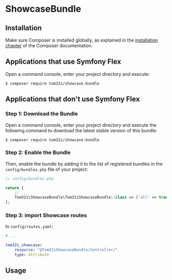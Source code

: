 ShowcaseBundle
==============

## Installation

Make sure Composer is installed globally, as explained in the [installation chapter](https://getcomposer.org/doc/00-intro.md) of the Composer documentation.

Applications that use Symfony Flex
----------------------------------

Open a command console, enter your project directory and execute:

```console
$ composer require tom32i/showcase-bundle
```

Applications that don't use Symfony Flex
----------------------------------------

### Step 1: Download the Bundle

Open a command console, enter your project directory and execute the
following command to download the latest stable version of this bundle:

```console
$ composer require tom32i/showcase-bundle
```

### Step 2: Enable the Bundle

Then, enable the bundle by adding it to the list of registered bundles
in the `config/bundles.php` file of your project:

```php
// config/bundles.php

return [
    // ...
    Tom32i\ShowcaseBundle\Tom32iShowcaseBundle::class => ['all' => true],
];
```

### Step 3: import Showcase routes

In `config/routes.yaml`:

```yaml
# ...

tom32i_showcase:
    resource: "@Tom32iShowcaseBundle/Controller/"
    type: attribute
```

## Usage
